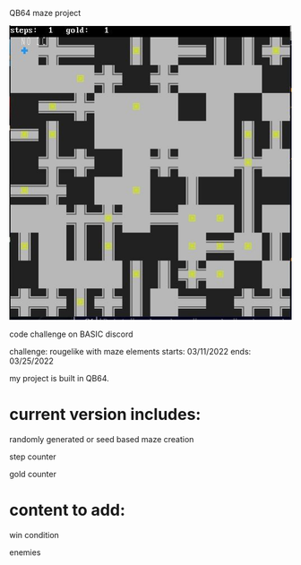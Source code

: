 QB64 maze project

![](Capture.jpg)

code challenge on BASIC discord

challenge: rougelike with maze elements starts: 03/11/2022 ends: 03/25/2022

my project is built in QB64.


# current version includes: 

randomly generated or seed based maze creation

step counter 

gold counter


# content to add: 

win condition 

enemies
